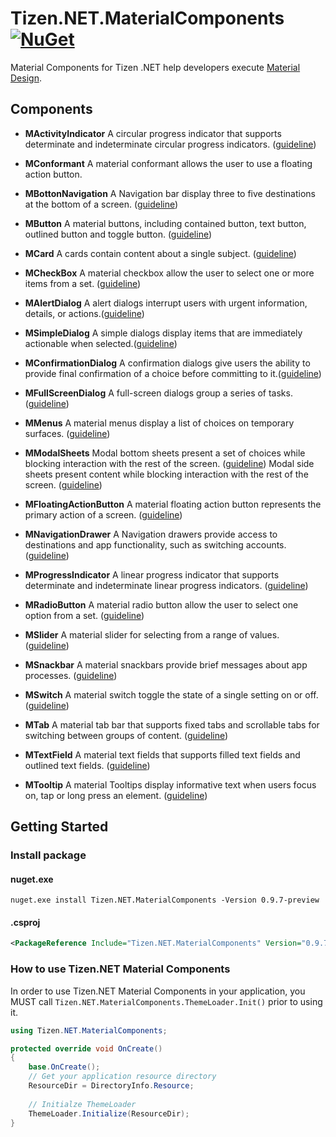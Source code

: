 # Tizen.NET.MaterialComponents  [![NuGet](https://img.shields.io/nuget/v/Tizen.NET.MaterialComponents.svg?style=flat-square&label=nuget)](https://www.nuget.org/packages/Tizen.NET.MaterialComponents/)

Material Components for Tizen .NET help developers execute [Material Design](https://material.io). 

## Components

- **MActivityIndicator**
  A circular progress indicator that supports determinate and indeterminate circular progress indicators. ([guideline](https://material.io/design/components/progress-indicators.html#circular-progress-indicators))

- **MConformant**
  A material conformant allows the user to use a floating action button.

- **MBottonNavigation**
  A Navigation bar display three to five destinations at the bottom of a screen. ([guideline](https://material.io/design/components/bottom-navigation.html))

- **MButton**
  A material buttons, including contained button, text button, outlined button and toggle button. ([guideline](https://material.io/design/components/buttons.html)) 

- **MCard**
  A cards contain content about a single subject. ([guideline](https://material.io/design/components/cards.html))

- **MCheckBox**
  A material checkbox allow the user to select one or more items from a set. ([guideline](https://material.io/design/components/selection-controls.html#checkboxes))

- **MAlertDialog**
  A alert dialogs interrupt users with urgent information, details, or actions.([guideline](https://material.io/design/components/dialogs.html#alert-dialog))

- **MSimpleDialog**
  A simple dialogs display items that are immediately actionable when selected.([guideline](https://material.io/design/components/dialogs.html#simple-dialog))

- **MConfirmationDialog**
  A confirmation dialogs give users the ability to provide final confirmation of a choice before committing to it.([guideline](https://material.io/design/components/dialogs.html#confirmation-dialog))

- **MFullScreenDialog**
  A full-screen dialogs group a series of tasks.([guideline](https://material.io/design/components/dialogs.html#full-screen-dialog))

- **MMenus**
  A material menus display a list of choices on temporary surfaces. ([guideline](https://material.io/design/components/menus.html))

- **MModalSheets**
  Modal bottom sheets present a set of choices while blocking interaction with the rest of the screen. ([guideline](https://material.io/design/components/sheets-bottom.html#modal-bottom-sheet))
  Modal side sheets present content while blocking interaction with the rest of the screen. ([guideline](https://material.io/design/components/sheets-side.html#modal-side-sheet))

- **MFloatingActionButton**
  A material floating action button represents the primary action of a screen. ([guideline](https://material.io/design/components/buttons-floating-action-button.html))

- **MNavigationDrawer**
  A Navigation drawers provide access to destinations and app functionality, such as switching accounts. ([guideline](https://material.io/design/components/navigation-drawer.html))

- **MProgressIndicator**
  A linear progress indicator that supports determinate and indeterminate linear progress indicators. ([guideline](https://material.io/design/components/progress-indicators.html#linear-progress-indicators))

- **MRadioButton**
  A material radio button allow the user to select one option from a set. ([guideline](https://material.io/design/components/selection-controls.html#radio-buttons))

- **MSlider**
  A material slider for selecting from a range of values. ([guideline](https://material.io/design/components/sliders.html))

- **MSnackbar**
  A material snackbars provide brief messages about app processes. ([guideline](https://material.io/design/components/snackbars.html))

- **MSwitch**
  A material switch toggle the state of a single setting on or off. ([guideline](https://material.io/design/components/selection-controls.html#switches))

- **MTab**
  A material tab bar that supports fixed tabs and scrollable tabs for switching between groups of content. ([guideline](https://material.io/design/components/tabs.html))
  
- **MTextField**
  A material text fields that supports filled text fields and outlined text fields. ([guideline](https://material.io/design/components/text-fields.html))  

- **MTooltip**
  A material Tooltips display informative text when users focus on, tap or long press an element. ([guideline](https://material.io/design/components/tooltips.html))
 
## Getting Started
### Install package 
#### nuget.exe
```
nuget.exe install Tizen.NET.MaterialComponents -Version 0.9.7-preview
```
#### .csproj
```xml
<PackageReference Include="Tizen.NET.MaterialComponents" Version="0.9.7-preview" />
```
 
### How to use Tizen.NET Material Components
 In order to use Tizen.NET Material Components in your application, you MUST call `Tizen.NET.MaterialComponents.ThemeLoader.Init()` prior to using it.
  
 ```cs
 using Tizen.NET.MaterialComponents;
 
 protected override void OnCreate()
 {
     base.OnCreate();
     // Get your application resource directory
     ResourceDir = DirectoryInfo.Resource;
     
     // Initialze ThemeLoader
     ThemeLoader.Initialize(ResourceDir);
 }
 ```

